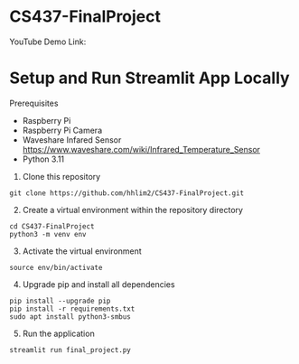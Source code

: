 # CS437-FinalProject
YouTube Demo Link:

# Setup and Run Streamlit App Locally
Prerequisites 
- Raspberry Pi
- Raspberry Pi Camera
- Waveshare Infared Sensor https://www.waveshare.com/wiki/Infrared_Temperature_Sensor
- Python 3.11

1. Clone this repository
```
git clone https://github.com/hhlim2/CS437-FinalProject.git
```

2. Create a virtual environment within the repository directory
```
cd CS437-FinalProject
python3 -m venv env
```

3. Activate the virtual environment
```
source env/bin/activate
```

4. Upgrade pip and install all dependencies
```
pip install --upgrade pip
pip install -r requirements.txt
sudo apt install python3-smbus
```

5. Run the application
```
streamlit run final_project.py
```
